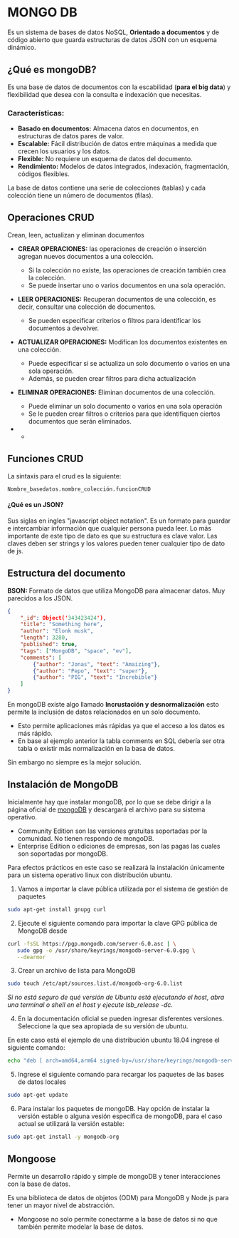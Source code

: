 # MONGO DB

Es un sistema de bases de datos NoSQL, **Orientado a documentos** y de código abierto que guarda estructuras de datos JSON con un esquema dinámico.

## ¿Qué es mongoDB?

Es una base de datos de documentos con la escabilidad (**para el big data**) y flexibilidad que desea con la consulta e indexación que necesitas.

### Características: 

* **Basado en documentos:** Almacena datos en documentos, en estructuras de datos pares de valor.
* **Escalable:** Fácil distribución de datos entre máquinas a medida que crecen los usuarios y los datos.
* **Flexible:** No requiere un esquema de datos del documento.
* **Rendimiento:** Modelos de datos integrados, indexación, fragmentación, códigos flexibles.



La base de datos contiene una serie de colecciones (tablas) y cada colección tiene un número de documentos (filas).

## Operaciones CRUD

Crean, leen, actualizan y eliminan documentos

* **CREAR OPERACIONES:** las operaciones de creación o inserción agregan nuevos documentos a una colección. 
  * Si la colección no existe, las operaciones de creación también crea la colección.
  * Se puede insertar uno o varios documentos en una sola operación.

* **LEER OPERACIONES:** Recuperan documentos de una colección, es decir, consultar una colección de documentos.
  * Se pueden especificar criterios o filtros para identificar los documentos a devolver.
* **ACTUALIZAR OPERACIONES:** Modifican los documentos existentes en una colección. 
  * Puede especificar si se actualiza un solo documento o varios en una sola operación.
  * Además, se pueden crear filtros para dicha actualización
* **ELIMINAR OPERACIONES:** Eliminan documentos de una colección. 
  * Puede eliminar un solo documento o varios en una sola operación
  * Se le pueden crear filtros o criterios para que identifiquen ciertos documentos que serán eliminados.

* * 

## Funciones CRUD

La sintaxis para el crud es la siguiente:

```
Nombre_basedatos.nombre_colección.funcionCRUD
```

#### ¿Qué es un JSON?

Sus siglas en ingles "javascript  object notation". Es un formato para guardar e intercambiar información que cualquier persona pueda leer. Lo más importante de este tipo de dato es que su estructura es clave valor. Las claves deben ser strings y los valores pueden tener cualquier tipo de dato de js.



## Estructura del documento

**BSON:** Formato de datos que utiliza MongoDB para almacenar datos. Muy parecidos a los JSON.

```json
{
    "_id": Object('343423424'),
    "title": "Something here",
    "author": "Elonk musk",
    "length": 3280,
    "published": true,
    "tags": ["MongoDB", "space", "ev"],
    "comments": [
        {"author": "Jonas", "text": "Amaizing"},
        {"author": "Pepo", "text": "super"},
        {"author": "PIG", "text": "Increbible"}
    ]
}
```

En mongoDB existe algo llamado **Incrustación y desnormalización** esto permite la inclusión de datos relacionados en un solo documento. 

* Esto permite aplicaciones más rápidas ya que el acceso a los datos es más rápido.
* En base al ejemplo anterior la tabla comments en SQL debería ser otra tabla o existir más normalización en la basa de datos.

Sin embargo no siempre es la mejor solución.

## Instalación de MongoDB

Inicialmente hay que instalar mongoDB, por lo que se debe dirigir a la página oficial de [mongoDB](https://www.mongodb.com/docs/manual/installation/) y descargará el archivo para su sistema operativo.

* Community Edition son las versiones gratuitas soportadas por la comunidad. No tienen respondo de mongoDB.
* Enterprise Edition o ediciones de empresas, son las pagas las cuales son soportadas por mongoDB.

Para efectos prácticos en este caso se realizará la instalación únicamente para un sistema operativo linux con distribución ubuntu. 

1. Vamos a importar la clave pública utilizada por el sistema de gestión de paquetes 

```bash
sudo apt-get install gnupg curl
```

2. Ejecute el siguiente comando para importar la clave GPG pública de MongoDB desde
```bash
curl -fsSL https://pgp.mongodb.com/server-6.0.asc | \
   sudo gpg -o /usr/share/keyrings/mongodb-server-6.0.gpg \
   --dearmor
```

3. Crear un archivo de lista para MongoDB
```bash
sudo touch /etc/apt/sources.list.d/mongodb-org-6.0.list
```

*Si no está seguro de qué versión de Ubuntu está ejecutando el host, abra una terminal o shell en el host y ejecute lsb_release -dc.*

4. En la documentación oficial se pueden ingresar disferentes versiones. Seleccione la que sea apropiada de su versión de ubuntu.

En este caso está el ejemplo de una distribución ubuntu 18.04 ingrese el siguiente comando:

```bash
echo "deb [ arch=amd64,arm64 signed-by=/usr/share/keyrings/mongodb-server-6.0.gpg ] https://repo.mongodb.org/apt/ubuntu jammy/mongodb-org/6.0 multiverse" | sudo tee /etc/apt/sources.list.d/mongodb-org-6.0.list
```

5. Ingrese el siguiente comando para recargar los paquetes de las bases de datos locales 
```bash
sudo apt-get update
```
6. Para instalar los paquetes de mongoDB. Hay opción de instalar la versión estable o alguna vesión específica de mongoDB, para el caso actual se utilizará la versión estable:

```bash
sudo apt-get install -y mongodb-org
```









## Mongoose

Permite un desarrollo rápido y simple de mongoDB y tener interacciones con la base de datos.

Es una biblioteca de datos de objetos (ODM) para MongoDB y Node.js para tener un mayor nivel de abstracción. 

* Mongoose no solo permite conectarme a la base de datos si no que también permite modelar la base de datos.  